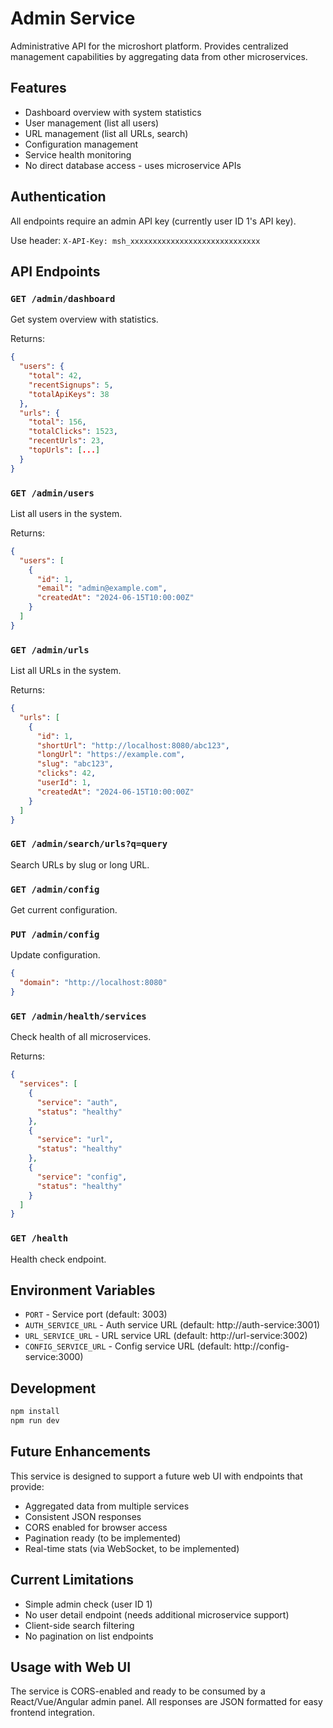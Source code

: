 # Admin Service

Administrative API for the microshort platform. Provides centralized management capabilities by aggregating data from other microservices.

## Features

- Dashboard overview with system statistics
- User management (list all users)
- URL management (list all URLs, search)
- Configuration management
- Service health monitoring
- No direct database access - uses microservice APIs

## Authentication

All endpoints require an admin API key (currently user ID 1's API key).

Use header: `X-API-Key: msh_xxxxxxxxxxxxxxxxxxxxxxxxxxxxx`

## API Endpoints

### `GET /admin/dashboard`
Get system overview with statistics.

Returns:
```json
{
  "users": {
    "total": 42,
    "recentSignups": 5,
    "totalApiKeys": 38
  },
  "urls": {
    "total": 156,
    "totalClicks": 1523,
    "recentUrls": 23,
    "topUrls": [...]
  }
}
```

### `GET /admin/users`
List all users in the system.

Returns:
```json
{
  "users": [
    {
      "id": 1,
      "email": "admin@example.com",
      "createdAt": "2024-06-15T10:00:00Z"
    }
  ]
}
```

### `GET /admin/urls`
List all URLs in the system.

Returns:
```json
{
  "urls": [
    {
      "id": 1,
      "shortUrl": "http://localhost:8080/abc123",
      "longUrl": "https://example.com",
      "slug": "abc123",
      "clicks": 42,
      "userId": 1,
      "createdAt": "2024-06-15T10:00:00Z"
    }
  ]
}
```

### `GET /admin/search/urls?q=query`
Search URLs by slug or long URL.

### `GET /admin/config`
Get current configuration.

### `PUT /admin/config`
Update configuration.
```json
{
  "domain": "http://localhost:8080"
}
```

### `GET /admin/health/services`
Check health of all microservices.

Returns:
```json
{
  "services": [
    {
      "service": "auth",
      "status": "healthy"
    },
    {
      "service": "url",
      "status": "healthy"
    },
    {
      "service": "config",
      "status": "healthy"
    }
  ]
}
```

### `GET /health`
Health check endpoint.

## Environment Variables

- `PORT` - Service port (default: 3003)
- `AUTH_SERVICE_URL` - Auth service URL (default: http://auth-service:3001)
- `URL_SERVICE_URL` - URL service URL (default: http://url-service:3002)
- `CONFIG_SERVICE_URL` - Config service URL (default: http://config-service:3000)

## Development

```bash
npm install
npm run dev
```

## Future Enhancements

This service is designed to support a future web UI with endpoints that provide:
- Aggregated data from multiple services
- Consistent JSON responses
- CORS enabled for browser access
- Pagination ready (to be implemented)
- Real-time stats (via WebSocket, to be implemented)

## Current Limitations

- Simple admin check (user ID 1)
- No user detail endpoint (needs additional microservice support)
- Client-side search filtering
- No pagination on list endpoints

## Usage with Web UI

The service is CORS-enabled and ready to be consumed by a React/Vue/Angular admin panel. All responses are JSON formatted for easy frontend integration.
